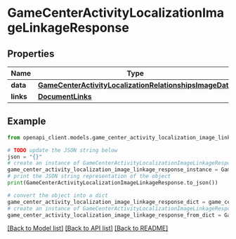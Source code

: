 # GameCenterActivityLocalizationImageLinkageResponse


## Properties

Name | Type | Description | Notes
------------ | ------------- | ------------- | -------------
**data** | [**GameCenterActivityLocalizationRelationshipsImageData**](GameCenterActivityLocalizationRelationshipsImageData.md) |  | 
**links** | [**DocumentLinks**](DocumentLinks.md) |  | 

## Example

```python
from openapi_client.models.game_center_activity_localization_image_linkage_response import GameCenterActivityLocalizationImageLinkageResponse

# TODO update the JSON string below
json = "{}"
# create an instance of GameCenterActivityLocalizationImageLinkageResponse from a JSON string
game_center_activity_localization_image_linkage_response_instance = GameCenterActivityLocalizationImageLinkageResponse.from_json(json)
# print the JSON string representation of the object
print(GameCenterActivityLocalizationImageLinkageResponse.to_json())

# convert the object into a dict
game_center_activity_localization_image_linkage_response_dict = game_center_activity_localization_image_linkage_response_instance.to_dict()
# create an instance of GameCenterActivityLocalizationImageLinkageResponse from a dict
game_center_activity_localization_image_linkage_response_from_dict = GameCenterActivityLocalizationImageLinkageResponse.from_dict(game_center_activity_localization_image_linkage_response_dict)
```
[[Back to Model list]](../README.md#documentation-for-models) [[Back to API list]](../README.md#documentation-for-api-endpoints) [[Back to README]](../README.md)


